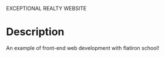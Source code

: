 
EXCEPTIONAL REALTY WEBSITE 

# Description

An example of front-end web development with flatiron school!
